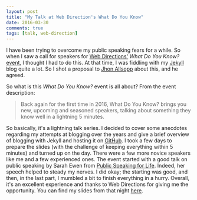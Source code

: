 ```yaml
---
layout: post
title: "My Talk at Web Direction's What Do You Know"
date: 2016-03-30
comments: true
tags: [talk, web-direction]
---
```


I have been trying to overcome my public speaking fears for a while. So when I saw a call for speakers for [Web Directions'](http://www.webdirections.org/) *What Do You Know?* [event](https://www.eventbrite.com.au/e/wdyk-sydney-march-2016-tickets-21500385231), I thought I had to do this. At that time, I was fiddling with my [Jekyll](https://jekyllrb.com/) blog quite a lot. So I shot a proposal to [Jhon Allsopp](https://www.webdirections.org/about/#john) about this, and he agreed.

<!--break-->

So what is this *What Do You Know?* event is all about? From the event description:

> Back again for the first time in 2016, What Do You Know? brings you new, upcoming and seasoned speakers, talking about something they know well in a lightning 5 minutes.

So basically, it's a lightning talk series. I decided to cover some anecdotes regarding my attempts at blogging over the years and give a brief overview of blogging with Jekyll and hosting it on [GitHub](https://github.com/). I took a few days to prepare the slides (with the challenge of keeping everything within 5 minutes) and turned up on the day. There were a few more novice speakers like me and a few experienced ones. The event started with a good talk on public speaking by Sarah Ewen from [Public Speaking for Life](http://www.publicspeakingforlife.com.au/). Indeed, her speech helped to steady my nerves. I did okay; the starting was good, and then, in the last part, I mumbled a bit to finish everything in a hurry. Overall, it's an excellent experience and thanks to Web Directions for giving me the opportunity. You can find my slides from that night [here](https://github.com/shahid21st/WDYK-March-2016).
